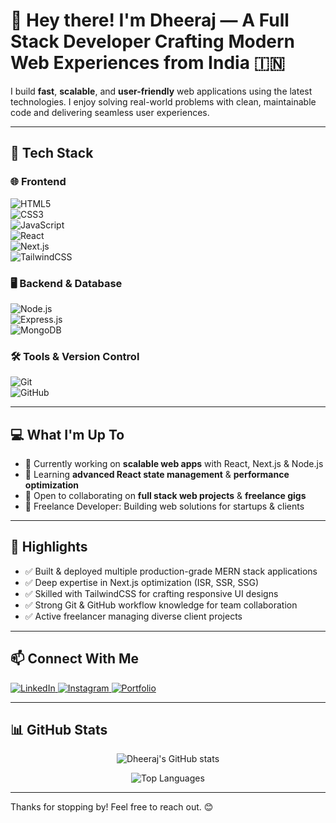 # 👋 Hey there! I'm **Dheeraj** — A Full Stack Developer Crafting Modern Web Experiences from India 🇮🇳

I build **fast**, **scalable**, and **user-friendly** web applications using the latest technologies. I enjoy solving real-world problems with clean, maintainable code and delivering seamless user experiences.

---

## 🚀 Tech Stack

### 🌐 Frontend  
![HTML5](https://img.shields.io/badge/HTML5-E34F26?style=for-the-badge&logo=html5&logoColor=white)  
![CSS3](https://img.shields.io/badge/CSS3-1572B6?style=for-the-badge&logo=css3&logoColor=white)  
![JavaScript](https://img.shields.io/badge/JavaScript-F7DF1E?style=for-the-badge&logo=javascript&logoColor=black)  
![React](https://img.shields.io/badge/React-20232A?style=for-the-badge&logo=react&logoColor=61DAFB)  
![Next.js](https://img.shields.io/badge/Next.js-000000?style=for-the-badge&logo=nextdotjs&logoColor=white)  
![TailwindCSS](https://img.shields.io/badge/TailwindCSS-38B2AC?style=for-the-badge&logo=tailwind-css&logoColor=white)

### 🖥 Backend & Database  
![Node.js](https://img.shields.io/badge/Node.js-43853D?style=for-the-badge&logo=node.js&logoColor=white)  
![Express.js](https://img.shields.io/badge/Express.js-404d59?style=for-the-badge)  
![MongoDB](https://img.shields.io/badge/MongoDB-47A248?style=for-the-badge&logo=mongodb&logoColor=white)

### 🛠 Tools & Version Control  
![Git](https://img.shields.io/badge/Git-F05032?style=for-the-badge&logo=git&logoColor=white)  
![GitHub](https://img.shields.io/badge/GitHub-121011?style=for-the-badge&logo=github&logoColor=white)

---

## 💻 What I'm Up To
- 🔭 Currently working on **scalable web apps** with React, Next.js & Node.js  
- 🌱 Learning **advanced React state management** & **performance optimization**  
- 👯 Open to collaborating on **full stack web projects** & **freelance gigs**  
- 🤝 Freelance Developer: Building web solutions for startups & clients

---

## 🌟 Highlights
- ✅ Built & deployed multiple production-grade MERN stack applications  
- ✅ Deep expertise in Next.js optimization (ISR, SSR, SSG)  
- ✅ Skilled with TailwindCSS for crafting responsive UI designs  
- ✅ Strong Git & GitHub workflow knowledge for team collaboration  
- ✅ Active freelancer managing diverse client projects  

---

## 📫 Connect With Me
<p align="left">
  <a href="https://linkedin.com/in/dheeraj-thakur-0b7033226" target="_blank">
    <img alt="LinkedIn" src="https://img.shields.io/badge/LinkedIn-0A66C2?style=for-the-badge&logo=linkedin&logoColor=white" />
  </a>
  <a href="https://instagram.com/dheeraj_thakur2299" target="_blank">
    <img alt="Instagram" src="https://img.shields.io/badge/Instagram-E4405F?style=for-the-badge&logo=instagram&logoColor=white" />
  </a>
  <a href="https://dheeraj-portfolio-eta.vercel.app/" target="_blank">
    <img alt="Portfolio" src="https://img.shields.io/badge/Portfolio-7B68EE?style=for-the-badge&logo=about.me&logoColor=white" />
  </a>
</p>

---

## 📊 GitHub Stats

<p align="center">
  <img src="https://github-readme-stats.vercel.app/api?username=DheerajTha&show_icons=true&theme=dark&count_private=true&hide=stars,prs,issues" alt="Dheeraj's GitHub stats" />
</p>

<p align="center">
  <img src="https://github-readme-stats.vercel.app/api/top-langs/?username=DheerajTha&layout=compact&theme=dark" alt="Top Languages" />
</p>

---

Thanks for stopping by! Feel free to reach out. 😊
